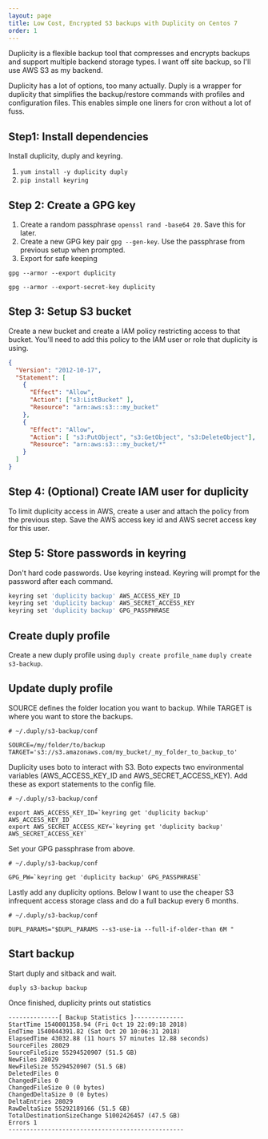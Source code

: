 ```yaml
---
layout: page
title: Low Cost, Encrypted S3 backups with Duplicity on Centos 7
order: 1
---
```


Duplicity is a flexible backup tool that compresses and encrypts backups and support multiple backend storage types. I want off site backup, so I'll use AWS S3 as my backend.

Duplicity has a lot of options, too many actually. Duply is a wrapper for duplicity that simplifies the backup/restore commands with profiles and configuration files. This enables simple one liners for cron without a lot of fuss.

## Step1: Install dependencies
Install duplicity, duply and keyring.

1. `yum install -y duplicity duply`
2. `pip install keyring`

## Step 2: Create a GPG key
1. Create a random passphrase `openssl rand -base64 20`. Save this for later.
2. Create a new GPG key pair `gpg --gen-key`. Use the passphrase from previous setup when prompted.
3. Export for safe keeping

  `gpg --armor --export duplicity`

  `gpg --armor --export-secret-key duplicity`

## Step 3: Setup S3 bucket

Create a new bucket and create a IAM policy restricting access to that bucket. You'll need to add this policy to the IAM user or role that duplicity is using.
```json
{
  "Version": "2012-10-17",
  "Statement": [
    {
      "Effect": "Allow",
      "Action": ["s3:ListBucket" ],
      "Resource": "arn:aws:s3:::my_bucket"
    },
    {
      "Effect": "Allow",
      "Action": [ "s3:PutObject", "s3:GetObject", "s3:DeleteObject"],
      "Resource": "arn:aws:s3:::my_bucket/*"
    }
  ]
}
```

## Step 4: (Optional) Create IAM user for duplicity
To limit duplicity access in AWS, create a user and attach the policy from the previous step. Save the AWS access key id and AWS secret access key for this user.

## Step 5: Store passwords in keyring
Don't hard code passwords. Use keyring instead. Keyring will prompt for the password after each command.

```bash
keyring set 'duplicity backup' AWS_ACCESS_KEY_ID
keyring set 'duplicity backup' AWS_SECRET_ACCESS_KEY
keyring set 'duplicity backup' GPG_PASSPHRASE
```


## Create duply profile
Create a new duply profile using `duply create profile_name`
`duply create s3-backup`.

## Update duply profile
SOURCE defines the folder location you want to backup. While TARGET is where you want to store the backups.

```shell
# ~/.duply/s3-backup/conf

SOURCE=/my/folder/to/backup
TARGET='s3://s3.amazonaws.com/my_bucket/_my_folder_to_backup_to'
```

Duplicity uses boto to interact with S3. Boto expects two environmental variables (AWS_ACCESS_KEY_ID and AWS_SECRET_ACCESS_KEY). Add these as export statements to the config file.
```shell
# ~/.duply/s3-backup/conf

export AWS_ACCESS_KEY_ID=`keyring get 'duplicity backup' AWS_ACCESS_KEY_ID`
export AWS_SECRET_ACCESS_KEY=`keyring get 'duplicity backup' AWS_SECRET_ACCESS_KEY`
```

Set your GPG passphrase from above.
```shell
# ~/.duply/s3-backup/conf

GPG_PW=`keyring get 'duplicity backup' GPG_PASSPHRASE`
```
Lastly add any duplicity options. Below I want to use the cheaper S3 infrequent access storage class and do a full backup every 6 months.
```shell
# ~/.duply/s3-backup/conf

DUPL_PARAMS="$DUPL_PARAMS --s3-use-ia --full-if-older-than 6M "
```

## Start backup
Start duply and sitback and wait.

`duply s3-backup backup`

Once finished, duplicity prints out statistics
```
--------------[ Backup Statistics ]--------------
StartTime 1540001358.94 (Fri Oct 19 22:09:18 2018)
EndTime 1540044391.82 (Sat Oct 20 10:06:31 2018)
ElapsedTime 43032.88 (11 hours 57 minutes 12.88 seconds)
SourceFiles 28029
SourceFileSize 55294520907 (51.5 GB)
NewFiles 28029
NewFileSize 55294520907 (51.5 GB)
DeletedFiles 0
ChangedFiles 0
ChangedFileSize 0 (0 bytes)
ChangedDeltaSize 0 (0 bytes)
DeltaEntries 28029
RawDeltaSize 55292189166 (51.5 GB)
TotalDestinationSizeChange 51002426457 (47.5 GB)
Errors 1
-------------------------------------------------
```
